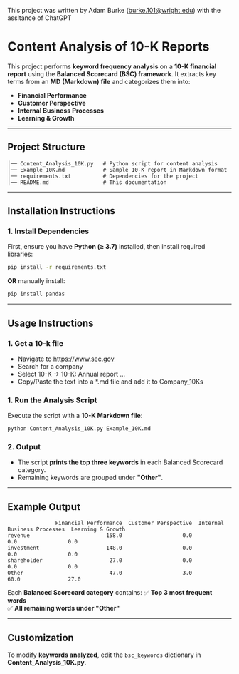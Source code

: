 This project was written by Adam Burke (burke.101@wright.edu) with the assitance of ChatGPT

# **Content Analysis of 10-K Reports**

This project performs **keyword frequency analysis** on a **10-K financial report** using the **Balanced Scorecard (BSC) framework**. It extracts key terms from an **MD (Markdown) file** and categorizes them into:
- **Financial Performance**
- **Customer Perspective**
- **Internal Business Processes**
- **Learning & Growth**

---

## **Project Structure**
```
│── Content_Analysis_10K.py   # Python script for content analysis
│── Example_10K.md            # Sample 10-K report in Markdown format
│── requirements.txt          # Dependencies for the project
│── README.md                 # This documentation
```

---

## **Installation Instructions**
### **1. Install Dependencies**
First, ensure you have **Python (≥ 3.7)** installed, then install required libraries:

```bash
pip install -r requirements.txt
```

**OR** manually install:
```bash
pip install pandas
```

---

## **Usage Instructions**

### **1. Get a 10-k file**
- Navigate to https://www.sec.gov
- Search for a company
- Select 10-K -> 10-K: Annual report ... 
- Copy/Paste the text into a *.md file and add it to Company_10Ks


### **1. Run the Analysis Script**
Execute the script with a **10-K Markdown file**:

```bash
python Content_Analysis_10K.py Example_10K.md
```

### **2. Output**
- The script **prints the top three keywords** in each Balanced Scorecard category.
- Remaining keywords are grouped under **"Other"**.

---

## **Example Output**
```
               Financial Performance  Customer Perspective  Internal Business Processes  Learning & Growth
revenue                        158.0                   0.0                          0.0                0.0
investment                     148.0                   0.0                          0.0                0.0
shareholder                     27.0                   0.0                          0.0                0.0
Other                           47.0                   3.0                         60.0               27.0
```
Each **Balanced Scorecard category** contains:
✅ **Top 3 most frequent words**  
✅ **All remaining words under "Other"**  

---

## **Customization**
To modify **keywords analyzed**, edit the `bsc_keywords` dictionary in **Content_Analysis_10K.py**.
